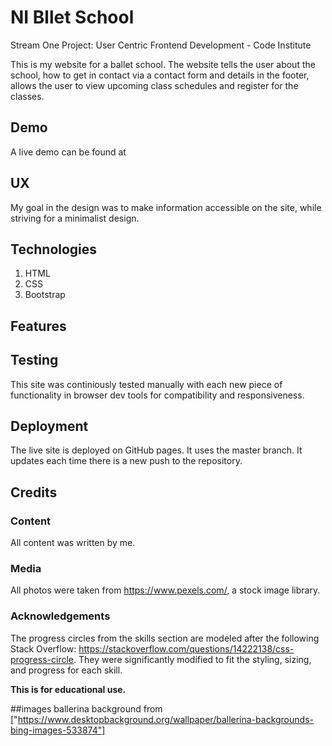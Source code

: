 # NI Bllet School
Stream One Project: User Centric Frontend Development - Code Institute 

This is my website for a ballet school. The website tells the user about the school, how to get in contact via a contact form and details in the footer, 
allows the user to view upcoming class schedules and register for the classes.


## Demo
A live demo can be found at 


## UX
My goal in the design was to make information accessible on the site, while striving for a minimalist design.


## Technologies
1. HTML
2. CSS
3. Bootstrap


## Features



## Testing
This site was continiously tested manually with each new piece of functionality in browser dev tools for compatibility and responsiveness.


## Deployment 
The live site is deployed on GitHub pages. It uses the master branch. It updates each time there is a new push to the repository.

## Credits

### Content
All content was written by me.

### Media 
All photos were taken from https://www.pexels.com/, a stock image library.

### Acknowledgements

The progress circles from the skills section are modeled after the following Stack Overflow: https://stackoverflow.com/questions/14222138/css-progress-circle. They were significantly modified to fit the styling, sizing, and progress for each skill.

**This is for educational use.** 

##images
ballerina background from ["https://www.desktopbackground.org/wallpaper/ballerina-backgrounds-bing-images-533874"]

